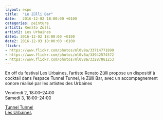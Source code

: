 ```yaml
---
layout: expo
title:  "Le Zülli Bar"
date:   2016-12-02 18:00:00 +0100
categories: peinture
artist1: Renato Zülli
artist2: Les Urbaines
date1: 2016-12-02 18:00:00 +0100
date2: 2016-12-03 18:00:00 +0100
flickr:
- https://www.flickr.com/photos/ml0v8a/33714771890
- https://www.flickr.com/photos/ml0v8a/33942574572
- https://www.flickr.com/photos/ml0v8a/33287881253
---
```


En off du festival Les Urbaines, l’artiste Renato Zülli propose un dispositif à cocktail dans l’espace Tunnel Tunnel, le Zülli Bar, avec un accompagnement sonore réalisé par les artistes des Urbaines

Vendredi 2, 18:00–24:00  
Samedi 3, 18:00–24:00

[Tunnel Tunnel](http://tunneltunnel.ch)  
[Les Urbaines](http://www.urbaines.ch/archives/fr)
